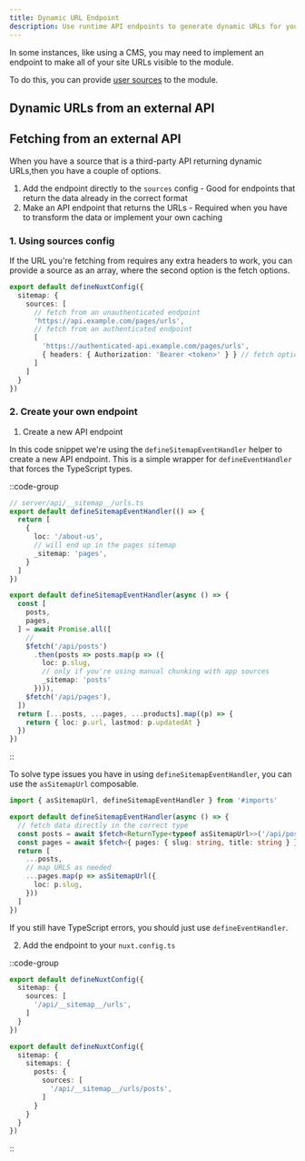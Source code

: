 ```yaml
---
title: Dynamic URL Endpoint
description: Use runtime API endpoints to generate dynamic URLs for your sitemap.
---
```


In some instances, like using a CMS, you may need to implement an endpoint to make
all of your site URLs visible to the module.

To do this, you can provide [user sources](/sitemap/getting-started/data-sources) to the module.

## Dynamic URLs from an external API

## Fetching from an external API

When you have a source that is a third-party API returning dynamic URLs,then you have a couple of options.

1. Add the endpoint directly to the `sources` config - Good for endpoints that return the data already in the correct format
2. Make an API endpoint that returns the URLs - Required when you have to transform the data or implement your own caching

### 1. Using sources config

If the URL you're fetching from requires any extra headers to work, you can provide a source as an array, where the second
option is the fetch options.

```ts [nuxt.config.ts]
export default defineNuxtConfig({
  sitemap: {
    sources: [
      // fetch from an unauthenticated endpoint
      'https://api.example.com/pages/urls',
      // fetch from an authenticated endpoint
      [
        'https://authenticated-api.example.com/pages/urls',
        { headers: { Authorization: 'Bearer <token>' } } // fetch options
      ]
    ]
  }
})
```

### 2. Create your own endpoint

1. Create a new API endpoint

In this code snippet we're using the `defineSitemapEventHandler` helper to create a new API endpoint.
This is a simple wrapper for `defineEventHandler` that forces the TypeScript types.

::code-group

```ts [Simple]
// server/api/__sitemap__/urls.ts
export default defineSitemapEventHandler(() => {
  return [
    {
      loc: '/about-us',
      // will end up in the pages sitemap
      _sitemap: 'pages',
    }
  ]
})
```

```ts [Multiple Sitemaps]
export default defineSitemapEventHandler(async () => {
  const [
    posts,
    pages,
  ] = await Promise.all([
    //
    $fetch('/api/posts')
      .then(posts => posts.map(p => ({
        loc: p.slug,
        // only if you're using manual chunking with app sources
        _sitemap: 'posts'
      }))),
    $fetch('/api/pages'),
  ])
  return [...posts, ...pages, ...products].map((p) => {
    return { loc: p.url, lastmod: p.updatedAt }
  })
})
```

::

To solve type issues you have in using `defineSitemapEventHandler`, you can use the `asSitemapUrl` composable.

```ts [server/api/__sitemap__/urls.ts]
import { asSitemapUrl, defineSitemapEventHandler } from '#imports'

export default defineSitemapEventHandler(async () => {
  // fetch data directly in the correct type
  const posts = await $fetch<ReturnType<typeof asSitemapUrl>>('/api/posts')
  const pages = await $fetch<{ pages: { slug: string, title: string } }>('/api/posts')
  return [
    ...posts,
    // map URLS as needed
    ...pages.map(p => asSitemapUrl({
      loc: p.slug,
    }))
  ]
})
```

If you still have TypeScript errors, you should just use `defineEventHandler`.

2. Add the endpoint to your `nuxt.config.ts`

::code-group

```ts [Single Sitemap Sources]
export default defineNuxtConfig({
  sitemap: {
    sources: [
      '/api/__sitemap__/urls',
    ]
  }
})
```

```ts [Multi Sitemap Sources]
export default defineNuxtConfig({
  sitemap: {
    sitemaps: {
      posts: {
        sources: [
          '/api/__sitemap__/urls/posts',
        ]
      }
    }
  }
})
```

::
